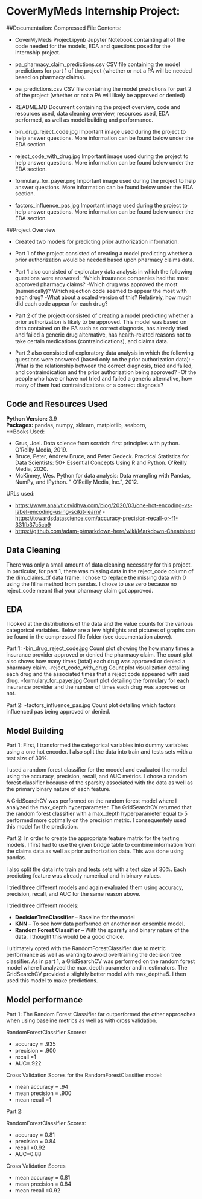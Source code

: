 # CoverMyMeds Internship Project: 

##Documentation: 
Compressed File Contents: 

* CoverMyMeds Project.ipynb
Jupyter Notebook containting all of the code needed for the models, EDA and questions posed for the internship project. 

* pa_pharmacy_claim_predictions.csv
CSV file containing the model predictions for part 1 of the project (whether or not a PA will be needed based on pharmacy claims). 

* pa_predictions.csv
CSV file containing the model predictions for part 2 of the project (whether or not a PA will likely be approved or denied)

* README.MD
Document containing the project overview, code and resources used, data cleaning overview, resources used, EDA performed, as well as model building and performance. 

* bin_drug_reject_code.jpg
Important image used during the project to help answer questions. More information can be found below under the EDA section. 

* reject_code_with_drug.jpg
Important image used during the project to help answer questions. More information can be found below under the EDA section. 

* formulary_for_payer.png
Important image used during the project to help answer questions. More information can be found below under the EDA section. 

* factors_influence_pas.jpg
Important image used during the project to help answer questions. More information can be found below under the EDA section. 




##Project Overview 
* Created two models for predicting prior authorization information. 

* Part 1 of the project consisted of creating a model predicting whether a prior authorization would be needed based upon pharmacy claims data. 
* Part 1 also consisted of exploratory data analysis in which the following questions were answered: 
-Which insurance companies had the most approved pharmacy claims? 
-Which drug was approved the most (numerically)? Which rejection code seemed to appear the most with each drug? 
-What about a scaled version of this? Relatively, how much did each code appear for each drug?

* Part 2 of the project consisted of creating a model predicting whether a prior authorization is likely to be approved. This model was based on data contained on the PA such as correct diagnosis, has already tried and failed a generic drug alternative, has health-related reasons not to take certain medications (contraindications), and claims data. 

* Part 2 also consisted of exploratory data analysis in which the following questions were answered (based only on the prior authorization data): 
-What is the relationship between the correct diagnosis, tried and failed, and contraindication and the prior authorization being approved? 
-Of the people who have or have not tried and failed a generic alternative, how many of them had contraindications or a correct diagnosis? 


## Code and Resources Used 
**Python Version:** 3.9  
**Packages:** pandas, numpy, sklearn, matplotlib, seaborn,    
**Books Used: 
- Grus, Joel. Data science from scratch: first principles with python. O'Reilly Media, 2019.
- Bruce, Peter, Andrew Bruce, and Peter Gedeck. Practical Statistics for Data Scientists: 50+ Essential Concepts Using R and Python. O'Reilly Media, 2020.
- McKinney, Wes. Python for data analysis: Data wrangling with Pandas, NumPy, and IPython. " O'Reilly Media, Inc.", 2012.

URLs used: 
- https://www.analyticsvidhya.com/blog/2020/03/one-hot-encoding-vs-label-encoding-using-scikit-learn/
-https://towardsdatascience.com/accuracy-precision-recall-or-f1-331fb37c5cb9
- https://github.com/adam-p/markdown-here/wiki/Markdown-Cheatsheet


## Data Cleaning
There was only a small amount of data cleaning necessary for this project. In particular, for part 1, there was missing data in the reject_code column of the dim_claims_df data frame. I chose to replace the missing data with 0 using the fillna method from pandas. I chose to use zero because no reject_code meant that your pharmacy claim got approved. 


## EDA
I looked at the distributions of the data and the value counts for the various categorical variables. Below are a few highlights and pictures of graphs can be found in the compressed file folder (see documentation above). 

Part 1: 
-bin_drug_reject_code.jpg
Count plot showing the how many times a insurance provider approved or denied the pharmacy claim. The count plot also shows how many times (total) each drug was approved or denied a pharmacy claim. 
-reject_code_with_drug
Count plot visualization detailing each drug and the associated times that a reject code appeared with said drug. 
-formulary_for_payer.jpg
Count plot detailing the formulary for each insurance provider and the number of times each drug was approved or not. 

Part 2: 
-factors_influence_pas.jpg
Count plot detailing which factors influenced pas being approved or denied. 


## Model Building 

Part 1: 
First, I transformed the categorical variables into dummy variables using a one hot encoder. I also split the data into train and tests sets with a test size of 30%.   

I used a random forest classifier for the moodel and evaluated the model using the accuracy, precision, recall, and AUC metrics. I chose a random forest classifier because of the sparsity associated with the data as well as the primary binary nature of each feature. 

A GridSearchCV was performed on the random forest model where I analyzed the max_depth hyperparameter. The GridSearchCV returned that the random forest classifier with a max_depth hyperparameter equal to 5 performed more optimally on the precision metric. I consequentely used this model for the prediction. 

Part 2: 
In order to create the appropriate feature matrix for the testing models, I first had to use the given bridge table to combine information from the claims data as well as prior authorization data. This was done using pandas. 

I also split the data into train and tests sets with a test size of 30%. Each predicting feature was already numerical and in binary values. 

I tried three different models and again evaluated them using accuracy, precision, recall, and AUC for the same reason above. 

I tried three different models:
*	**DecisionTreeClassifier** – Baseline for the model
*	**KNN** – To see how data performed on another non ensemble model. 
*	**Random Forest Classifier** – With the sparsity and binary nature of the data, I thought this would be a good choice. 

I ultimately opted with the RandomForestClassifier due to metric performance as well as wanting to avoid overtraining the decision tree classifier. As in part 1, a GridSearchCV was performed on the random forest model where I analyzed the max_depth parameter and n_estimators. The GridSearchCV provided a slightly better model with max_depth=5. I then used this model to make predictions. 

## Model performance

Part 1: 
The Random Forest Classifier far outperformed the other approaches when using baseline metrics as well as with cross validation. 

RandomForestClassifier Scores: 
*	accuracy = .935
*	precision = .900
*	recall =1
*	AUC=.922

Cross Validation Scores for the RandomForestClassifier model: 
*	mean accuracy = .94
*	mean precision = .900
*	mean recall =1

Part 2: 

RandomForestClassifier Scores: 
*	accuracy = 0.81
*	precision = 0.84
*	recall =0.92
*	AUC=0.88

Cross Validation Scores
*	mean accuracy = 0.81
*	mean precision = 0.84
*	mean recall =0.92




